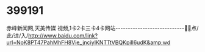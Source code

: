 # 399191
赤峰新闻网,天美传媒 视频,1卡2卡三卡4卡网站----------------------------🧽🧽点/此/进/入/http://www.baidu.com/link?url=NoK8PT47PahMhFH8Vie_jnciyIKNTTtVBQKpill6udK&amp;wd
